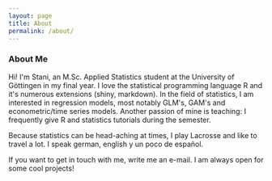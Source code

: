 ```yaml
---
layout: page
title: About
permalink: /about/
---
```

### About Me
Hi! I'm Stani, an M.Sc. Applied Statistics student at the University of Göttingen in my final year. I love the statistical programming language R and it's numerous extensions (shiny, markdown). In the field of statistics, I am interested in regression models, most notably GLM's, GAM's and econometric/time series models. Another passion of mine is teaching: I frequently give R and statistics tutorials during the semester.

Because statistics can be head-aching at times, I play Lacrosse and like to travel a lot. I speak german, english y un poco de español. 

If you want to get in touch with me, write me an e-mail. I am always open for some cool projects!